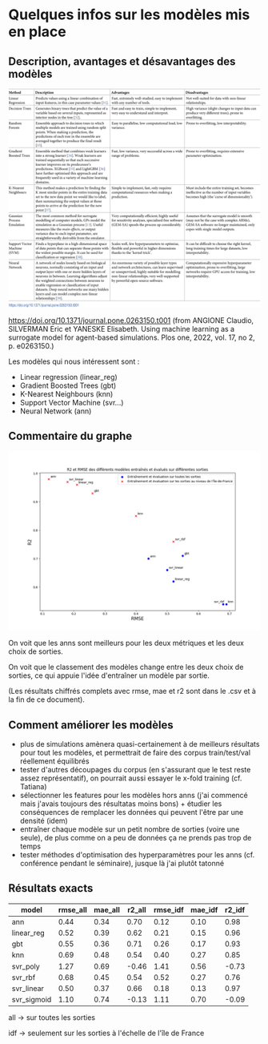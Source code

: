 # Quelques infos sur les modèles mis en place

## Description, avantages et désavantages des modèles

![Tableau modèles](./tableau_article.png)

https://doi.org/10.1371/journal.pone.0263150.t001 (from ANGIONE Claudio, SILVERMAN Eric et YANESKE Elisabeth. Using machine learning as a surrogate model for agent-based simulations. Plos one, 2022, vol. 17, no 2, p. e0263150.)

Les modèles qui nous intéressent sont : 
- Linear regression (linear_reg)
- Gradient Boosted Trees (gbt)
- K-Nearest Neighbours (knn)
- Support Vector Machine (svr...)
- Neural Network (ann)


## Commentaire du graphe 

![Graphe évaluation modèles](../get_graphes/graphes_readme/models_eval_all.png)

On voit que les anns sont meilleurs pour les deux métriques et les deux choix de sorties.

On voit que le classement des modèles change entre les deux choix de sorties, ce qui appuie l'idée d'entraîner un modèle par sortie.

(Les résultats chiffrés complets avec rmse, mae et r2 sont dans le .csv et à la fin de ce document).

## Comment améliorer les modèles 
- plus de simulations amènera quasi-certainement à de meilleurs résultats pour tout les modèles, et permettrait de faire des corpus train/test/val réellement équilibrés
- tester d'autres découpages du corpus (en s'assurant que le test reste assez représentatif), on pourrait aussi essayer le x-fold training (cf. Tatiana)
- sélectionner les features pour les modèles hors anns (j'ai commencé mais j'avais toujours des résultatas moins bons) + étudier les conséquences de remplacer les données qui peuvent l'être par une densité (idem)
- entraîner chaque modèle sur un petit nombre de sorties (voire une seule), de plus comme on a peu de données ça ne prends pas trop de temps
- tester méthodes d'optimisation des hyperparamètres pour les anns (cf. conférence pendant le séminaire), jusque là j'ai plutôt tatonné

## Résultats exacts

| model | rmse_all | mae_all | r2_all | rmse_idf | mae_idf | r2_idf |
| --- | --- | --- | --- | --- | --- | --- |
| ann | 0.44 | 0.34 | 0.70 | 0.12 | 0.10 | 0.98 |
| linear_reg | 0.52 | 0.39 | 0.62 | 0.21 | 0.15 | 0.96 |
| gbt | 0.55 | 0.36 | 0.71 | 0.26 | 0.17 | 0.93 |
| knn | 0.69 | 0.48 | 0.54 | 0.40 | 0.27 | 0.85 |
| svr_poly | 1.27 | 0.69 | -0.46 | 1.41 | 0.56 | -0.73 | 
| svr_rbf | 0.68 | 0.45 | 0.54 | 0.52 | 0.27 | 0.76 |
| svr_linear | 0.50 | 0.37 | 0.66 | 0.18 | 0.13 | 0.97 |
| svr_sigmoid | 1.10 | 0.74 | -0.13 | 1.11 | 0.70 | -0.09 |

all -> sur toutes les sorties

idf -> seulement sur les sorties à l'échelle de l'île de France
